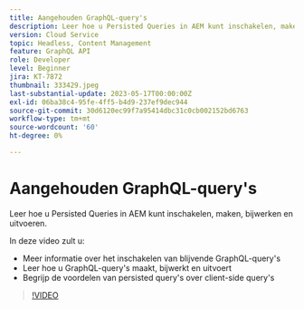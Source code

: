```yaml
---
title: Aangehouden GraphQL-query's
description: Leer hoe u Persisted Queries in AEM kunt inschakelen, maken, bijwerken en uitvoeren.
version: Cloud Service
topic: Headless, Content Management
feature: GraphQL API
role: Developer
level: Beginner
jira: KT-7872
thumbnail: 333429.jpeg
last-substantial-update: 2023-05-17T00:00:00Z
exl-id: 06ba38c4-95fe-4ff5-b4d9-237ef9dec944
source-git-commit: 30d6120ec99f7a95414dbc31c0cb002152bd6763
workflow-type: tm+mt
source-wordcount: '60'
ht-degree: 0%

---
```


# Aangehouden GraphQL-query&#39;s

Leer hoe u Persisted Queries in AEM kunt inschakelen, maken, bijwerken en uitvoeren.

In deze video zult u:

+ Meer informatie over het inschakelen van blijvende GraphQL-query&#39;s
+ Leer hoe u GraphQL-query&#39;s maakt, bijwerkt en uitvoert
+ Begrijp de voordelen van persisted query&#39;s over client-side query&#39;s

>[!VIDEO](https://video.tv.adobe.com/v/333429?quality=12&learn=on)
